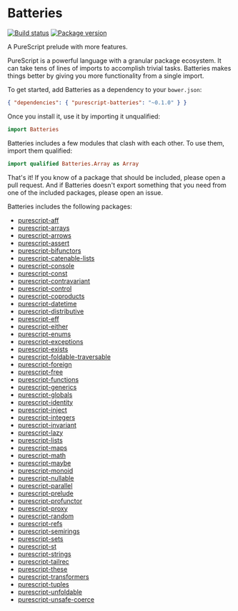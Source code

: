 # Batteries

[![Build status](https://img.shields.io/travis/tfausak/purescript-batteries.svg)](https://travis-ci.org/tfausak/purescript-batteries)
[![Package version](https://img.shields.io/bower/v/purescript-batteries.svg)](https://github.com/tfausak/purescript-batteries/releases)

A PureScript prelude with more features.

PureScript is a powerful language with a granular package ecosystem. It can
take tens of lines of imports to accomplish trivial tasks. Batteries makes
things better by giving you more functionality from a single import.

To get started, add Batteries as a dependency to your `bower.json`:

``` json
{ "dependencies": { "purescript-batteries": "~0.1.0" } }
```

Once you install it, use it by importing it unqualified:

``` purescript
import Batteries
```

Batteries includes a few modules that clash with each other. To use them,
import them qualified:

``` purescript
import qualified Batteries.Array as Array
```

That's it! If you know of a package that should be included, please open a pull
request. And if Batteries doesn't export something that you need from one of
the included packages, please open an issue.

Batteries includes the following packages:

- [purescript-aff](https://github.com/slamdata/purescript-aff)
- [purescript-arrays](https://github.com/purescript/purescript-arrays)
- [purescript-arrows](https://github.com/purescript/purescript-arrows)
- [purescript-assert](https://github.com/purescript/purescript-assert)
- [purescript-bifunctors](https://github.com/purescript/purescript-bifunctors)
- [purescript-catenable-lists](https://github.com/purescript/purescript-catenable-lists)
- [purescript-console](https://github.com/purescript/purescript-console)
- [purescript-const](https://github.com/purescript/purescript-const)
- [purescript-contravariant](https://github.com/purescript/purescript-contravariant)
- [purescript-control](https://github.com/purescript/purescript-control)
- [purescript-coproducts](https://github.com/purescript/purescript-coproducts)
- [purescript-datetime](https://github.com/purescript/purescript-datetime)
- [purescript-distributive](https://github.com/purescript/purescript-distributive)
- [purescript-eff](https://github.com/purescript/purescript-eff)
- [purescript-either](https://github.com/purescript/purescript-either)
- [purescript-enums](https://github.com/purescript/purescript-enums)
- [purescript-exceptions](https://github.com/purescript/purescript-exceptions)
- [purescript-exists](https://github.com/purescript/purescript-exists)
- [purescript-foldable-traversable](https://github.com/purescript/purescript-foldable-traversable)
- [purescript-foreign](https://github.com/purescript/purescript-foreign)
- [purescript-free](https://github.com/purescript/purescript-free)
- [purescript-functions](https://github.com/purescript/purescript-functions)
- [purescript-generics](https://github.com/purescript/purescript-generics)
- [purescript-globals](https://github.com/purescript/purescript-globals)
- [purescript-identity](https://github.com/purescript/purescript-identity)
- [purescript-inject](https://github.com/purescript/purescript-inject)
- [purescript-integers](https://github.com/purescript/purescript-integers)
- [purescript-invariant](https://github.com/purescript/purescript-invariant)
- [purescript-lazy](https://github.com/purescript/purescript-lazy)
- [purescript-lists](https://github.com/purescript/purescript-lists)
- [purescript-maps](https://github.com/purescript/purescript-maps)
- [purescript-math](https://github.com/purescript/purescript-math)
- [purescript-maybe](https://github.com/purescript/purescript-maybe)
- [purescript-monoid](https://github.com/purescript/purescript-monoid)
- [purescript-nullable](https://github.com/paf31/purescript-nullable)
- [purescript-parallel](https://github.com/purescript/purescript-parallel)
- [purescript-prelude](https://github.com/purescript/purescript-prelude)
- [purescript-profunctor](https://github.com/purescript/purescript-profunctor)
- [purescript-proxy](https://github.com/purescript/purescript-proxy)
- [purescript-random](https://github.com/purescript/purescript-random)
- [purescript-refs](https://github.com/purescript/purescript-refs)
- [purescript-semirings](https://github.com/purescript/purescript-semirings)
- [purescript-sets](https://github.com/purescript/purescript-sets)
- [purescript-st](https://github.com/purescript/purescript-st)
- [purescript-strings](https://github.com/purescript/purescript-strings)
- [purescript-tailrec](https://github.com/purescript/purescript-tailrec)
- [purescript-these](https://github.com/purescript/purescript-these)
- [purescript-transformers](https://github.com/purescript/purescript-transformers)
- [purescript-tuples](https://github.com/purescript/purescript-tuples)
- [purescript-unfoldable](https://github.com/purescript/purescript-unfoldable)
- [purescript-unsafe-coerce](https://github.com/purescript-contrib/purescript-unsafe-coerce)
